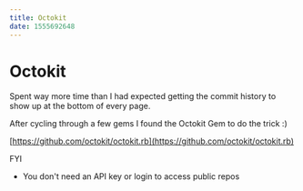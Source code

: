 ```yaml
---
title: Octokit
date: 1555692648
---
```


# Octokit

Spent way more time than I had expected getting the commit history to show up at the bottom of every page.

After cycling through a few gems I found the Octokit Gem to do the trick :)

[https://github.com/octokit/octokit.rb](https://github.com/octokit/octokit.rb)

FYI
- You don't need an API key or login to access public repos
